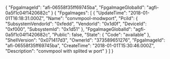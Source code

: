 {
    "FpgaImageId": "afi-06558f35ff69745ba",
    "FpgaImageGlobalId": "agfi-0a5f1c04f1420682c"
}
{
    "FpgaImages": [
        {
            "UpdateTime": "2018-01-01T16:18:31.000Z", 
            "Name": "convmpool-modwport", 
            "PciId": {
                "SubsystemVendorId": "0xfedd", 
                "VendorId": "0x1d0f", 
                "DeviceId": "0xf000", 
                "SubsystemId": "0x1d51"
            }, 
            "FpgaImageGlobalId": "agfi-0a5f1c04f1420682c", 
            "Public": false, 
            "State": {
                "Code": "available"
            }, 
            "ShellVersion": "0x071417d3", 
            "OwnerId": "373589651276", 
            "FpgaImageId": "afi-06558f35ff69745ba", 
            "CreateTime": "2018-01-01T15:30:46.000Z", 
            "Description": "convmpool with splited w port"
        }
    ]
}


